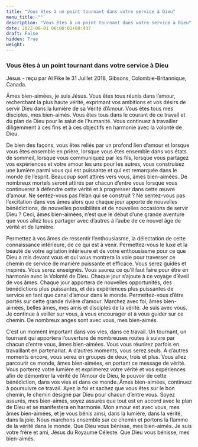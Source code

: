 ```yaml
---
title: "Vous êtes à un point tournant dans votre service à Dieu"
menu_title: ""
description: "Vous êtes à un point tournant dans votre service à Dieu"
date: 2022-06-01 06:00:01+00:437
draft: False
hidden: True
weight:
---
```

### Vous êtes à un point tournant dans votre service à Dieu

Jésus - reçu par Al Fike le 31 Juillet 2018, Gibsons, Colombie-Britannique, Canada.

Âmes bien-aimées, je suis Jésus. Vous êtes tous réunis dans l’amour, recherchant la plus haute vérité, exprimant vos ambitions et vos désirs de servir Dieu dans la lumière de sa Vérité d’Amour. Vous êtes tous mes disciples, mes bien-aimés. Vous êtes tous dans le courant de ce travail et du plan de Dieu pour le salut de l’humanité. Vous continuez à travailler diligemment à ces fins et à ces objectifs en harmonie avec la volonté de Dieu.

De bien des façons, vous êtes reliés par un profond lien d’amour et lorsque vous êtes ensemble en prière, lorsque vous êtes ensemble dans vos états de sommeil, lorsque vous communiquez par les fils, lorsque vous partagez vos expériences et votre amour les uns pour les autres, vous construisez une lumière parmi vous qui est puissante et qui est remarquée dans le monde de l’esprit. Beaucoup sont attirés vers vous, âmes bien-aimées. De nombreux mortels seront attirés par chacun d’entre vous lorsque vous continuerez à défendre cette vérité et à progresser dans cette œuvre d’amour. Ne sentez-vous pas l’élan qui se construit ? Ne sentez-vous pas l’excitation dans vos âmes alors que chaque jour apporte de nouvelles bénédictions, de nouvelles possibilités et de nouvelles occasions de servir Dieu ? Ceci, âmes bien-aimées, n’est que le début d’une grande aventure que vous allez tous partager avec d’autres à l’aube de ce nouvel âge de vérité et de lumière.

Permettez à vos âmes de ressentir l’enthousiasme, la délectation de cette connaissance intérieure, de ce qui est à venir. Permettez-vous le luxe et la beauté de votre agitation intérieure et de votre enthousiasme pour ce que Dieu a mis devant vous et qui vous montrera la voie pour traverser ce chemin de service de manière puissante et efficace. Vous serez guidés et inspirés. Vous serez enseignés. Vous saurez ce qu’il faut faire pour être en harmonie avec la Volonté de Dieu. Chaque jour s’ajoute à ce voyage d’éveil de vos âmes. Chaque jour apportera de nouvelles opportunités, des bénédictions plus puissantes, et des expériences plus puissantes de service en tant que canal d’amour dans le monde. Permettez-vous d’être portés sur cette grande rivière d’amour. Marchez avec foi, âmes bien-aimées, belles âmes, mes amis et disciples de la vérité. Je suis avec vous. Je continue à veiller sur vous, à vous encourager et à vous guider sur ce chemin. De nombreux anges sont avec vous, mes bien-aimés.

C’est un moment important dans vos vies, dans ce travail. Un tournant, un tournant qui apportera l’ouverture de nombreuses routes à suivre par chacun d’entre vous, âmes bien-aimées. Vous vous réunirez parfois en travaillant en partenariat. A d’autres moments, vous serez seuls. A d’autres moments encore, vous serez en groupes de deux, trois et plus. Vous allez parcourir ce monde, âmes bien-aimées, en portant ce message de vérité. Vous porterez votre lumière et exprimerez votre vérité et vos expériences afin de démontrer la vérité de l’Amour de Dieu, le pouvoir de cette bénédiction, dans vos vies et dans ce monde. Âmes bien-aimées, continuez à poursuivre ce travail. Ayez la foi et sachez que vous êtes sur le bon chemin, le chemin désigné par Dieu pour chacun d’entre vous. Soyez assurés, mes bien-aimés, soyez assurés que tout est en accord avec le plan de Dieu et se manifestera en harmonie. Mon amour est avec vous, mes âmes bien-aimées, et je vous bénis ainsi, dans la lumière, dans la vérité, dans la joie. Nous marchons ensemble sur ce chemin et portons la flamme de la vérité dans le monde. Que Dieu vous bénisse, mes bien-aimés. Je suis votre frère et ami, Jésus du Royaume Céleste. Que Dieu vous bénisse, mes bien-aimés.
